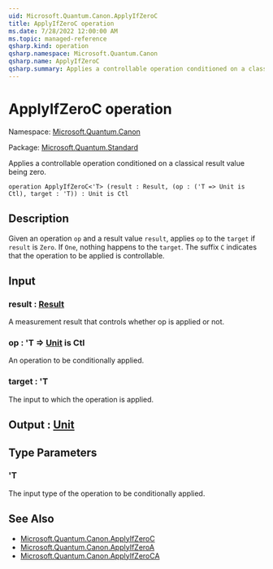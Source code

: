 ```yaml
---
uid: Microsoft.Quantum.Canon.ApplyIfZeroC
title: ApplyIfZeroC operation
ms.date: 7/28/2022 12:00:00 AM
ms.topic: managed-reference
qsharp.kind: operation
qsharp.namespace: Microsoft.Quantum.Canon
qsharp.name: ApplyIfZeroC
qsharp.summary: Applies a controllable operation conditioned on a classical result value being zero.
---
```


# ApplyIfZeroC operation

Namespace: [Microsoft.Quantum.Canon](xref:Microsoft.Quantum.Canon)

Package: [Microsoft.Quantum.Standard](https://nuget.org/packages/Microsoft.Quantum.Standard)


Applies a controllable operation conditioned on a classical result value being zero.

```qsharp
operation ApplyIfZeroC<'T> (result : Result, (op : ('T => Unit is Ctl), target : 'T)) : Unit is Ctl
```


## Description

Given an operation `op` and a result value `result`, applies `op` to the `target`if `result` is `Zero`. If `One`, nothing happens to the `target`.The suffix `C` indicates that the operation to be applied is controllable.

## Input

### result : [Result](xref:microsoft.quantum.qsharp.valueliterals#result-literal)

A measurement result that controls whether op is applied or not.


### op : 'T => [Unit](xref:microsoft.quantum.qsharp.valueliterals#unit-literal)  is Ctl

An operation to be conditionally applied.


### target : 'T

The input to which the operation is applied.



## Output : [Unit](xref:microsoft.quantum.qsharp.valueliterals#unit-literal)



## Type Parameters

### 'T

The input type of the operation to be conditionally applied.

## See Also

- [Microsoft.Quantum.Canon.ApplyIfZeroC](xref:Microsoft.Quantum.Canon.ApplyIfZeroC)
- [Microsoft.Quantum.Canon.ApplyIfZeroA](xref:Microsoft.Quantum.Canon.ApplyIfZeroA)
- [Microsoft.Quantum.Canon.ApplyIfZeroCA](xref:Microsoft.Quantum.Canon.ApplyIfZeroCA)